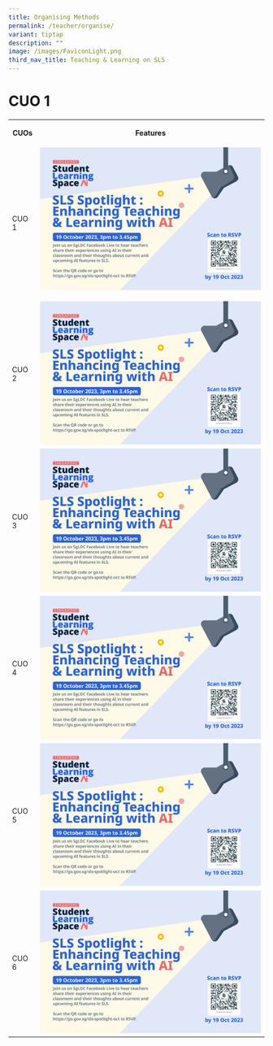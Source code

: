 ```yaml
---
title: Organising Methods
permalink: /teacher/organise/
variant: tiptap
description: ""
image: /images/FaviconLight.png
third_nav_title: Teaching & Learning on SLS
---
```

<h1>CUO 1</h1>
<table style="minWidth: 50px">
<colgroup>
<col>
<col>
</colgroup>
<tbody>
<tr>
<th rowspan="1" colspan="1">
<p>CUOs</p>
</th>
<th rowspan="1" colspan="1">
<p>Features</p>
</th>
</tr>
<tr>
<td rowspan="1" colspan="1">
<p>CUO 1</p>
</td>
<td rowspan="1" colspan="1">
<div class="isomer-image-wrapper">
<img style="width: 100%;" height="auto" width="100%" alt="" src="/images/2Teacher/slsspotlightenhancingteachingandlearningwithai.png">
</div>
<p></p>
</td>
</tr>
<tr>
<td rowspan="1" colspan="1">
<p>CUO 2</p>
</td>
<td rowspan="1" colspan="1">
<div class="isomer-image-wrapper">
<img style="width: 100%;" height="auto" width="100%" alt="" src="/images/2Teacher/slsspotlightenhancingteachingandlearningwithai.png">
</div>
</td>
</tr>
<tr>
<td rowspan="1" colspan="1">
<p>CUO 3</p>
</td>
<td rowspan="1" colspan="1">
<div class="isomer-image-wrapper">
<img style="width: 100%;" height="auto" width="100%" alt="" src="/images/2Teacher/slsspotlightenhancingteachingandlearningwithai.png">
</div>
</td>
</tr>
<tr>
<td rowspan="1" colspan="1">
<p>CUO 4</p>
</td>
<td rowspan="1" colspan="1">
<div class="isomer-image-wrapper">
<img style="width: 100%;" height="auto" width="100%" alt="" src="/images/2Teacher/slsspotlightenhancingteachingandlearningwithai.png">
</div>
</td>
</tr>
<tr>
<td rowspan="1" colspan="1">
<p>CUO 5</p>
</td>
<td rowspan="1" colspan="1">
<div class="isomer-image-wrapper">
<img style="width: 100%;" height="auto" width="100%" alt="" src="/images/2Teacher/slsspotlightenhancingteachingandlearningwithai.png">
</div>
</td>
</tr>
<tr>
<td rowspan="1" colspan="1">
<p>CUO 6</p>
</td>
<td rowspan="1" colspan="1">
<div class="isomer-image-wrapper">
<img style="width: 100%;" height="auto" width="100%" alt="" src="/images/2Teacher/slsspotlightenhancingteachingandlearningwithai.png">
</div>
</td>
</tr>
</tbody>
</table>
<p></p>